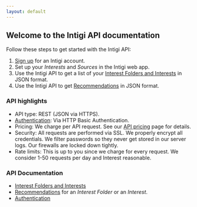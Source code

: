 ```yaml
---
layout: default
---
```


## Welcome to the Intigi API documentation

Follow these steps to get started with the Intigi API:

1. [Sign up](https://intigi.com/start) for an Intigi account.
2. Set up your *Interests* and *Sources* in the Intigi web app.
3. Use the Intigi API to get a list of your [Interest Folders and Interests](/resources/interest_folders_and_interests.html) in JSON format.
4. Use the Intigi API to get [Recommendations](/resources/recommendations.html) in JSON format.

### API highlights

* API type: REST (JSON via HTTPS).
* [Authentication](/api-authentication.html): Via HTTP Basic Authentication.
* Pricing: We charge per API request. See our [API pricing](https://intigi.com/api) page for details.
* Security: All requests are performed via SSL. We properly encrypt all credentials. We filter passwords so they never get stored in our server logs. Our firewalls are locked down tightly.
* Rate limits: This is up to you since we charge for every request. We consider 1-50 requests per day and Interest reasonable.

### API Documentation

* [Interest Folders and Interests](/resources/interest_folders.html)
* [Recommendations](/resources/recommendations.html) for an *Interest Folder* or an *Interest*.
* [Authentication](/api-authentication.html)
